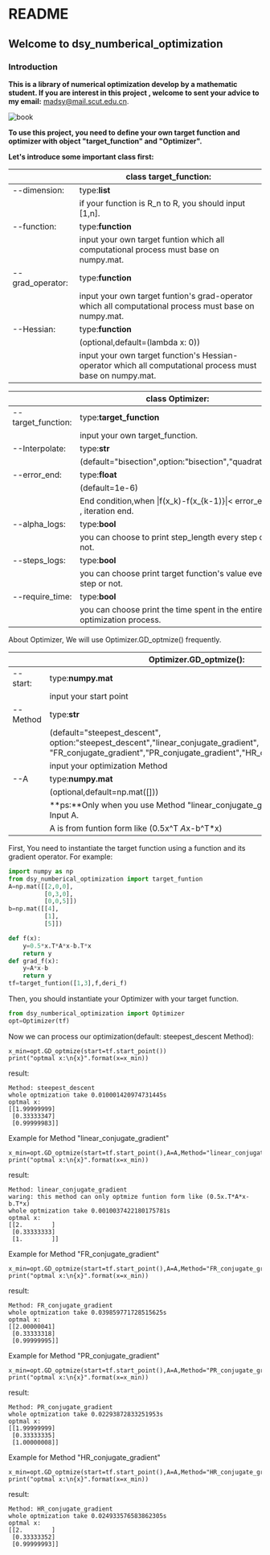 # README

## Welcome to dsy_numberical_optimization

### Introduction 

 

**This is a library of numerical optimization develop by a mathematic student. If you are interest  in this project , welcome to sent your advice to my email:**  madsy@mail.scut.edu.cn.

![book](https://github.com/Dsyforever/numberical_optimization/blob/main/book.jpg)



__To use this project, you need to define your own target function and optimizer with object "target_function" and "Optimizer".__

**Let's introduce some important class first:**

|                  | __class target_function:__                                   |
| ---------------- | ------------------------------------------------------------ |
| --dimension:     | type:__list__                                                |
|                  | if your function is R_n to R, you should input [1,n].        |
| --function:      | type:**function**                                            |
|                  | input your own target funtion which all computational process must base on numpy.mat. |
| --grad_operator: | type:**function**                                            |
|                  | input your own target funtion's grad-operator  which all computational process must base on numpy.mat. |
| --Hessian:       | type:**function**                                            |
|                  | (optional,default=(lambda x: 0))                             |
|                  | input your own target function's Hessian-operator  which all computational process must base on numpy.mat. |



|                    | **class Optimizer:**                                         |
| :----------------- | ------------------------------------------------------------ |
| --target_function: | type:**target_function**                                     |
|                    | input your own target_function.                              |
| --Interpolate:     | type:**str**                                                 |
|                    | (default="bisection",option:"bisection","quadratic")         |
| --error_end:       | type:**float**                                               |
|                    | (default=1e-6)                                               |
|                    | End condition,when \|f(x_k)-f(x_{k-1)}\|< error_end , iteration end. |
| --alpha_logs:      | type:**bool**                                                |
|                    | you can choose to print step_length every step or not.       |
| --steps_logs:      | type:**bool**                                                |
|                    | you can choose print target function's value every step or not. |
| --require_time:    | type:**bool**                                                |
|                    | you can choose print the time spent in the entire optimization process. |

About Optimizer, We will use Optimizer.GD_optmize()  frequently.

|          | **Optimizer.GD_optmize():**                                  |
| -------- | ------------------------------------------------------------ |
| --start: | type:**numpy.mat**                                           |
|          | input your start point                                       |
| --Method | type:**str**                                                 |
|          | (default="steepest_descent",<br />option:"steepest_descent","linear_conjugate_gradient", "FR_conjugate_gradient","PR_conjugate_gradient","HR_conjugate_gradient"s) |
|          | input your optimization Method                               |
| --A      | type:**numpy.mat**                                           |
|          | (optional,default=np.mat([]))                                |
|          | **ps:**Only when you use Method  "linear_conjugate_gradient",you need to Input A. |
|          | A is from funtion form like (0.5x^T *A*x-b^T*x)              |

First, You need to instantiate the target function using a function and its gradient operator. For example:

```python
import numpy as np
from dsy_numberical_optimization import target_funtion
A=np.mat([[2,0,0],
          [0,3,0],
          [0,0,5]])   
b=np.mat([[4],
          [1],
          [5]])            

def f(x):
    y=0.5*x.T*A*x-b.T*x
    return y
def grad_f(x):
    y=A*x-b
    return y
tf=target_funtion([1,3],f,deri_f)
```

Then, you should  instantiate your Optimizer with your target function.

```python
from dsy_numberical_optimization import Optimizer
opt=Optimizer(tf)
```

 Now we can process our optimization(default: steepest_descent Method):

```
x_min=opt.GD_optmize(start=tf.start_point())
print("optmal x:\n{x}".format(x=x_min))
```

result:

```
Method: steepest_descent
whole optmization take 0.010001420974731445s
optmal x:
[[1.99999999]
 [0.33333347]
 [0.99999983]]
```



Example for Method "linear_conjugate_gradient"

```
x_min=opt.GD_optmize(start=tf.start_point(),A=A,Method="linear_conjugate_gradient")
print("optmal x:\n{x}".format(x=x_min))
```

result:

```
Method: linear_conjugate_gradient
waring: this method can only optmize funtion form like (0.5x.T*A*x-b.T*x)
whole optmization take 0.0010037422180175781s
optmal x:
[[2.        ]
 [0.33333333]
 [1.        ]]
```

Example for Method "FR_conjugate_gradient"

```
x_min=opt.GD_optmize(start=tf.start_point(),A=A,Method="FR_conjugate_gradient")
print("optmal x:\n{x}".format(x=x_min))
```

result:

```
Method: FR_conjugate_gradient
whole optmization take 0.039859771728515625s
optmal x:
[[2.00000041]
 [0.33333318]
 [0.99999995]]
```

Example for Method "PR_conjugate_gradient"

```
x_min=opt.GD_optmize(start=tf.start_point(),A=A,Method="PR_conjugate_gradient")
print("optmal x:\n{x}".format(x=x_min))
```

result:

```
Method: PR_conjugate_gradient
whole optmization take 0.02293872833251953s
optmal x:
[[1.99999999]
 [0.33333335]
 [1.00000008]]
```

Example for Method "HR_conjugate_gradient"

```
x_min=opt.GD_optmize(start=tf.start_point(),A=A,Method="HR_conjugate_gradient")
print("optmal x:\n{x}".format(x=x_min))
```

result:

```
Method: HR_conjugate_gradient
whole optmization take 0.024933576583862305s
optmal x:
[[2.        ]
 [0.33333352]
 [0.99999993]]
```

